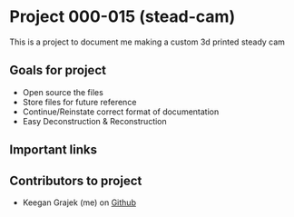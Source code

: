 # Project 000-015 (stead-cam)

This is a project to document me making a custom 3d printed steady cam

## Goals for project

- Open source the files
- Store files for future reference
- Continue/Reinstate correct format of documentation
- Easy Deconstruction & Reconstruction

## Important links

## Contributors to project
- Keegan Grajek (me) on [Github](https://github.com/Keegangrajek)
